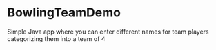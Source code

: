 # BowlingTeamDemo
Simple Java app where you can enter different names for team players categorizing them into a team of 4 
